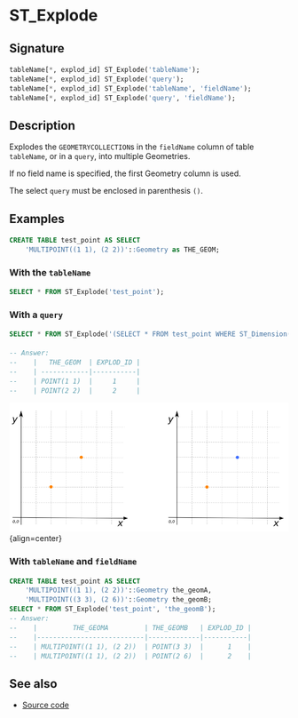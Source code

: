 # ST_Explode

## Signature

```sql
tableName[*, explod_id] ST_Explode('tableName');
tableName[*, explod_id] ST_Explode('query');
tableName[*, explod_id] ST_Explode('tableName', 'fieldName');
tableName[*, explod_id] ST_Explode('query', 'fieldName');
```

## Description
Explodes the `GEOMETRYCOLLECTION`s in the `fieldName` column of table `tableName`, or in a `query`, into multiple Geometries.

If no field name is specified, the first Geometry column is used.

The select `query` must be enclosed in parenthesis `()`.

## Examples

```sql
CREATE TABLE test_point AS SELECT
    'MULTIPOINT((1 1), (2 2))'::Geometry as THE_GEOM;
```

### With the `tableName`
```sql
SELECT * FROM ST_Explode('test_point');
```

### With a `query`
```sql
SELECT * FROM ST_Explode('(SELECT * FROM test_point WHERE ST_Dimension(THE_GEOM)=0)');

-- Answer:
--    |   THE_GEOM  | EXPLOD_ID |
--    | ------------|-----------|
--    | POINT(1 1)  |     1     |
--    | POINT(2 2)  |     2     |

```

![](./ST_Explode.png){align=center}

### With `tableName` and `fieldName`

```sql
CREATE TABLE test_point AS SELECT
    'MULTIPOINT((1 1), (2 2))'::Geometry the_geomA,
    'MULTIPOINT((3 3), (2 6))'::Geometry the_geomB;
SELECT * FROM ST_Explode('test_point', 'the_geomB');
-- Answer:
--    |         THE_GEOMA         | THE_GEOMB   | EXPLOD_ID |
--    |---------------------------|-------------|-----------|
--    | MULTIPOINT((1 1), (2 2))  | POINT(3 3)  |      1    |
--    | MULTIPOINT((1 1), (2 2))  | POINT(2 6)  |      2    |
```

## See also

* <a href="https://github.com/orbisgis/h2gis/blob/master/h2gis-functions/src/main/java/org/h2gis/functions/spatial/properties/ST_Explode.java" target="_blank">Source code</a>
